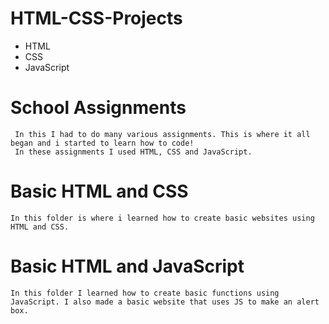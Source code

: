 # HTML-CSS-Projects
  * HTML
  * CSS
  * JavaScript
  # School Assignments
     In this I had to do many various assignments. This is where it all began and i started to learn how to code!
     In these assignments I used HTML, CSS and JavaScript.

# Basic HTML and CSS
    In this folder is where i learned how to create basic websites using HTML and CSS.
  
# Basic HTML and JavaScript
    In this folder I learned how to create basic functions using JavaScript. I also made a basic website that uses JS to make an alert box.
